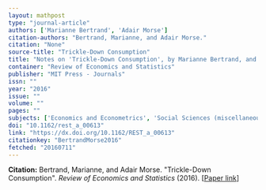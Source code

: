 ```yaml
---
layout: mathpost
type: "journal-article"
authors: ['Marianne Bertrand', 'Adair Morse']
citation-authors: "Bertrand, Marianne, and Adair Morse."
citation: "None"
source-title: "Trickle-Down Consumption"
title: "Notes on 'Trickle-Down Consumption', by Marianne Bertrand, and Adair Morse"
container: "Review of Economics and Statistics"
publisher: "MIT Press - Journals"
issn: ""
year: "2016"
issue: ""
volume: ""
pages: ""
subjects: ['Economics and Econometrics', 'Social Sciences (miscellaneous)']
doi: "10.1162/rest_a_00613"
link: "https://dx.doi.org/10.1162/REST_a_00613"
citationkey: "BertrandMorse2016"
fetched: "20160711"
---
```


**Citation:** Bertrand, Marianne, and Adair Morse. "Trickle-Down Consumption". *Review of Economics and Statistics* (2016). [[Paper link](https://dx.doi.org/10.1162/REST_a_00613)]